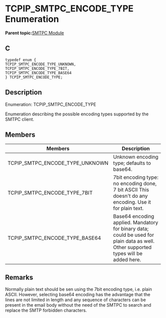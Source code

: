 # TCPIP\_SMTPC\_ENCODE\_TYPE Enumeration

**Parent topic:**[SMTPC Module](GUID-1477C704-4A26-476C-8E70-7514FAF123F4.md)

## C

```
typedef enum {
TCPIP_SMTPC_ENCODE_TYPE_UNKNOWN,
TCPIP_SMTPC_ENCODE_TYPE_7BIT,
TCPIP_SMTPC_ENCODE_TYPE_BASE64
} TCPIP_SMTPC_ENCODE_TYPE;
```

## Description

Enumeration: TCPIP\_SMTPC\_ENCODE\_TYPE

Enumeration describing the possible encoding types supported by the SMTPC client.

## Members

|Members|Description|
|-------|-----------|
|TCPIP\_SMTPC\_ENCODE\_TYPE\_UNKNOWN|Unknown encoding type; defaults to base64.|
|TCPIP\_SMTPC\_ENCODE\_TYPE\_7BIT|7bit encoding type: no encoding done, 7 bit ASCII This doesn't do any encoding. Use it for plain text.|
|TCPIP\_SMTPC\_ENCODE\_TYPE\_BASE64|Base64 encoding applied. Mandatory for binary data; could be used for plain data as well. Other supported types will be added here.|

## Remarks

Normally plain text should be sen using the 7bit encoding type, i.e. plain ASCII. However, selecting base64 encoding has the advantage that the lines are not limited in length and any sequence of characters can be present in the email body without the need of the SMTPC to search and replace the SMTP forbidden characters.

